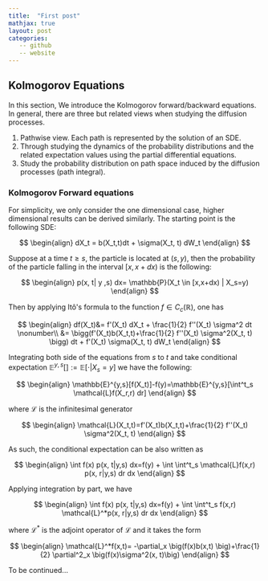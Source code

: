 ```yaml
---
title:  "First post"
mathjax: true
layout: post
categories:
   -- github
   -- website
---
```


## Kolmogorov Equations
In this section, We introduce the Kolmogorov forward/backward equations. In general, there are three but related views when studying the diffusion processes. 

1. Pathwise view. Each path is represented by the solution of an SDE. 
2. Through studying the dynamics of the probability distributions and the related expectation values using the partial differential equations. 
3. Study the probability distribution on path space induced by the diffusion processes (path integral).


### Kolmogorov Forward equations
For simplicity, we only consider the one dimensional case, higher dimensional results can be derived similarly. 
The starting point is the following SDE: 

$$
\begin{align}
	dX_t = b(X_t,t)dt + \sigma(X_t, t) dW_t
\end{align}
$$

Suppose at a time $t\geq s$, the particle is located at $(s, y)$, then the probability of the particle falling in the interval $[x,x+dx)$ is the following: 

$$
\begin{align}
	p(x, t| y ,s) dx= \mathbb{P}(X_t \in [x,x+dx) | X_s=y)
\end{align}
$$

Then by applying Itô's formula to the function $f\in C_c(\mathbb{R})$, one has 

$$
\begin{align}
	df(X_t)&= f'(X_t) dX_t + \frac{1}{2} f''(X_t) \sigma^2 dt \nonumber\\
	  &= \bigg(f'(X_t)b(X_t,t)+\frac{1}{2} f''(X_t) \sigma^2(X_t, t) \bigg) dt + f'(X_t) \sigma(X_t, t) dW_t
\end{align}
$$

Integrating both side of the equations from $s$ to $t$ and take conditional expectation $\mathbb{E}^{y,s}[]:=\mathbb{E}[\cdot | X_s=y]$
we have the following: 

$$
\begin{align}
	\mathbb{E}^{y,s}[f(X_t)]-f(y)=\mathbb{E}^{y,s}[\int^t_s \mathcal{L}f(X_r,r) dr]
\end{align}
$$

where $\mathcal{L}$ is the infinitesimal generator

$$
\begin{align}
	\mathcal{L}(X_t,t)=f'(X_t)b(X_t,t)+\frac{1}{2} f''(X_t) \sigma^2(X_t, t)
\end{align}
$$

As such, the conditional expectation can be also written as 

$$
\begin{align}
	\int f(x) p(x, t|y,s) dx=f(y) + \int \int^t_s \mathcal{L}f(x,r) p(x, r|y,s) dr dx
\end{align}
$$

Applying integration by part, we have 

$$
\begin{align}
	\int f(x) p(x, t|y,s) dx=f(y) + \int \int^t_s f(x,r) \mathcal{L}^*p(x, r|y,s) dr dx
\end{align}
$$

where $\mathcal{L}^*$ is the adjoint operator of $\mathcal{L}$ and it takes the form

$$
\begin{align}
	\mathcal{L}^*f(x,t)= -\partial_x \big(f(x)b(x,t) \big)+\frac{1}{2} \partial^2_x \big(f(x)\sigma^2(x, t)\big)
\end{align}
$$

To be continued...













